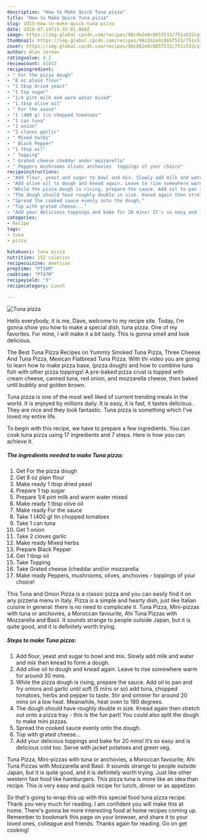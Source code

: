 ```yaml
---
description: "How to Make Quick Tuna pizza"
title: "How to Make Quick Tuna pizza"
slug: 1015-how-to-make-quick-tuna-pizza
date: 2020-07-19T15:33:01.060Z
image: https://img-global.cpcdn.com/recipes/98c0b2e0c865f533/751x532cq70/tuna-pizza-recipe-main-photo.jpg
thumbnail: https://img-global.cpcdn.com/recipes/98c0b2e0c865f533/751x532cq70/tuna-pizza-recipe-main-photo.jpg
cover: https://img-global.cpcdn.com/recipes/98c0b2e0c865f533/751x532cq70/tuna-pizza-recipe-main-photo.jpg
author: Alan Jordan
ratingvalue: 4.2
reviewcount: 41813
recipeingredient:
- " For the pizza dough"
- "8 oz plain flour"
- "1 tbsp dried yeast"
- "1 tsp sugar"
- "1/4 pint milk and warm water mixed"
- "1 tbsp olive oil"
- " For the sauce"
- "1 (400 g) tin chopped tomatoes"
- "1 can tuna"
- "1 onion"
- "2 cloves garlic"
- " Mixed herbs"
- " Black Pepper"
- "1 tbsp oil"
- " Topping"
- " Grated cheese cheddar andor mozzarella"
- " Peppers mushrooms olives anchovies  toppings of your choice"
recipeinstructions:
- "Add flour, yeast and sugar to bowl and mix. Slowly add milk and water and mix then knead to form a dough."
- "Add olive oil to dough and knead again. Leave to rise somewhere warm for around 30 mins."
- "While the pizza dough is rising, prepare the sauce. Add oil to pan and fry onions and garlic until soft (5 mins or so) add tuna, chopped tomatoes, herbs and pepper to taste. Stir and simmer for around 20 mins on a low heat. Meanwhile, heat oven to 180 degrees."
- "The dough should have roughly double in size. Knead again then stretch out onto a pizza tray - this is the fun part! You could also split the dough to make mini pizzas."
- "Spread the cooked sauce evenly onto the dough."
- "Top with grated cheese..."
- "Add your delicious toppings and bake for 20 mins! It’s so easy and is delicious cold too. Serve with jacket potatoes and green veg."
categories:
- Recipe
tags:
- tuna
- pizza

katakunci: tuna pizza 
nutrition: 152 calories
recipecuisine: American
preptime: "PT16M"
cooktime: "PT47M"
recipeyield: "3"
recipecategory: Lunch

---
```



![Tuna pizza](https://img-global.cpcdn.com/recipes/98c0b2e0c865f533/751x532cq70/tuna-pizza-recipe-main-photo.jpg)

Hello everybody, it is me, Dave, welcome to my recipe site. Today, I'm gonna show you how to make a special dish, tuna pizza. One of my favorites. For mine, I will make it a bit tasty. This is gonna smell and look delicious.

The Best Tuna Pizza Recipes on Yummly Smoked Tuna Pizza, Three Cheese And Tuna Pizza, Mexican Flatbread Tuna Pizza. With thi video you are going to learn how to make pizza base, (pizza dough) and how to combine tuna fish with other pizza toppings! A pre-baked pizza crust is topped with cream cheese, canned tuna, red onion, and mozzarella cheese, then baked until bubbly and golden brown.

Tuna pizza is one of the most well liked of current trending meals in the world. It is enjoyed by millions daily. It is easy, it is fast, it tastes delicious. They are nice and they look fantastic. Tuna pizza is something which I've loved my entire life.


To begin with this recipe, we have to prepare a few ingredients. You can cook tuna pizza using 17 ingredients and 7 steps. Here is how you can achieve it.

<!--inarticleads1-->

##### The ingredients needed to make Tuna pizza:

1. Get  For the pizza dough
1. Get 8 oz plain flour
1. Make ready 1 tbsp dried yeast
1. Prepare 1 tsp sugar
1. Prepare 1/4 pint milk and warm water mixed
1. Make ready 1 tbsp olive oil
1. Make ready  For the sauce
1. Take 1 (400 g) tin chopped tomatoes
1. Take 1 can tuna
1. Get 1 onion
1. Take 2 cloves garlic
1. Make ready  Mixed herbs
1. Prepare  Black Pepper
1. Get 1 tbsp oil
1. Take  Topping
1. Take  Grated cheese (cheddar and/or mozzarella
1. Make ready  Peppers, mushrooms, olives, anchovies - toppings of your choice!


This Tuna and Onion Pizza is a classic pizza and you can easily find it on any pizzeria menu in Italy. Pizza is a simple and hearty dish, just like Italian cuisine in general: there is no need to complicate it. Tuna Pizza, Mini-pizzas with tuna or anchovies, a Moroccan favourite, Ahi Tuna Pizzas with Mozzarella and Basil. It sounds strange to people outside Japan, but it is quite good, and it is definitely worth trying. 

<!--inarticleads2-->

##### Steps to make Tuna pizza:

1. Add flour, yeast and sugar to bowl and mix. Slowly add milk and water and mix then knead to form a dough.
1. Add olive oil to dough and knead again. Leave to rise somewhere warm for around 30 mins.
1. While the pizza dough is rising, prepare the sauce. Add oil to pan and fry onions and garlic until soft (5 mins or so) add tuna, chopped tomatoes, herbs and pepper to taste. Stir and simmer for around 20 mins on a low heat. Meanwhile, heat oven to 180 degrees.
1. The dough should have roughly double in size. Knead again then stretch out onto a pizza tray - this is the fun part! You could also split the dough to make mini pizzas.
1. Spread the cooked sauce evenly onto the dough.
1. Top with grated cheese...
1. Add your delicious toppings and bake for 20 mins! It’s so easy and is delicious cold too. Serve with jacket potatoes and green veg.


Tuna Pizza, Mini-pizzas with tuna or anchovies, a Moroccan favourite, Ahi Tuna Pizzas with Mozzarella and Basil. It sounds strange to people outside Japan, but it is quite good, and it is definitely worth trying. Just like other western fast food like hamburgers. This pizza tuna is more like an idea than recipe. This is very easy and quick recipe for lunch, dinner or as appetizer. 

So that's going to wrap this up with this special food tuna pizza recipe. Thank you very much for reading. I am confident you will make this at home. There's gonna be more interesting food at home recipes coming up. Remember to bookmark this page on your browser, and share it to your loved ones, colleague and friends. Thanks again for reading. Go on get cooking!
